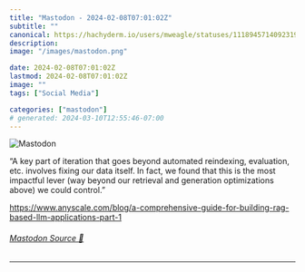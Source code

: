 ```yaml
---
title: "Mastodon - 2024-02-08T07:01:02Z"
subtitle: ""
canonical: https://hachyderm.io/users/mweagle/statuses/111894571409231998
description:
image: "/images/mastodon.png"

date: 2024-02-08T07:01:02Z
lastmod: 2024-02-08T07:01:02Z
image: ""
tags: ["Social Media"]

categories: ["mastodon"]
# generated: 2024-03-10T12:55:46-07:00
---
```

![Mastodon](/images/mastodon.png)

<p>“A key part of iteration that goes beyond automated reindexing, evaluation, etc. involves fixing our data itself. In fact, we found that this is the most impactful lever (way beyond our retrieval and generation optimizations above) we could control.”</p><p><a href="https://www.anyscale.com/blog/a-comprehensive-guide-for-building-rag-based-llm-applications-part-1" target="_blank" rel="nofollow noopener noreferrer" translate="no"><span class="invisible">https://www.</span><span class="ellipsis">anyscale.com/blog/a-comprehens</span><span class="invisible">ive-guide-for-building-rag-based-llm-applications-part-1</span></a></p>


###### [Mastodon Source 🐘](https://hachyderm.io/@mweagle/111894571409231998)

___
